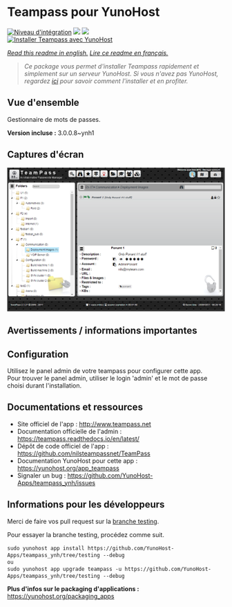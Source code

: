 # Teampass pour YunoHost

[![Niveau d'intégration](https://dash.yunohost.org/integration/teampass.svg)](https://dash.yunohost.org/appci/app/teampass) ![](https://ci-apps.yunohost.org/ci/badges/teampass.status.svg) ![](https://ci-apps.yunohost.org/ci/badges/teampass.maintain.svg)  
[![Installer Teampass avec YunoHost](https://install-app.yunohost.org/install-with-yunohost.svg)](https://install-app.yunohost.org/?app=teampass)

*[Read this readme in english.](./README.md)*
*[Lire ce readme en français.](./README_fr.md)*

> *Ce package vous permet d'installer Teampass rapidement et simplement sur un serveur YunoHost.
Si vous n'avez pas YunoHost, regardez [ici](https://yunohost.org/#/install) pour savoir comment l'installer et en profiter.*

## Vue d'ensemble

Gestionnaire de mots de passes.

**Version incluse :** 3.0.0.8~ynh1



## Captures d'écran

![](./doc/screenshots/screenshot.png)

## Avertissements / informations importantes

## Configuration

Utilisez le panel admin de votre teampass pour configurer cette app.  
Pour trouver le panel admin, utiliser le login 'admin' et le mot de passe choisi durant l'installation.

## Documentations et ressources

* Site officiel de l'app : http://www.teampass.net
* Documentation officielle de l'admin : https://teampass.readthedocs.io/en/latest/
* Dépôt de code officiel de l'app : https://github.com/nilsteampassnet/TeamPass
* Documentation YunoHost pour cette app : https://yunohost.org/app_teampass
* Signaler un bug : https://github.com/YunoHost-Apps/teampass_ynh/issues

## Informations pour les développeurs

Merci de faire vos pull request sur la [branche testing](https://github.com/YunoHost-Apps/teampass_ynh/tree/testing).

Pour essayer la branche testing, procédez comme suit.
```
sudo yunohost app install https://github.com/YunoHost-Apps/teampass_ynh/tree/testing --debug
ou
sudo yunohost app upgrade teampass -u https://github.com/YunoHost-Apps/teampass_ynh/tree/testing --debug
```

**Plus d'infos sur le packaging d'applications :** https://yunohost.org/packaging_apps